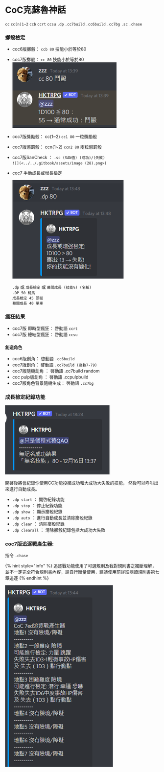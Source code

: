 # CoC克蘇魯神話

`cc` `cc(n)1~2` `ccb` `ccrt` `ccsu` `.dp` `.cc7build` `.cc6build` `.cc7bg` `.sc` `.chase`

### 擲骰檢定

* coc6版擲骰： `ccb 80` 技能小於等於80
* coc7版擲骰： `cc 80` 技能小於等於80\
  ![](<../../.gitbook/assets/image (43).png>)
* coc7版獎勵骰： cc(1\~2) `cc1 80` 一粒獎勵骰
* coc7版懲罰骰： ccn(1\~2) `ccn2 80` 兩粒懲罰骰
* coc7版SanCheck ： `.sc (SAN值) (成功)/(失敗)`\
  ``![](<../../.gitbook/assets/image (28).png>)``
*   coc7 手動成長或增長檢定

    ![](<../../.gitbook/assets/image (32).png>)

    `.dp` 或 `成長檢定` 或 `幕間成長 (技能%) (名稱)` \
    `.DP 50 騎馬` \
    `成長檢定 45 頭槌` \
    `幕間成長 40 單車`

### 瘋狂結果

* coc7版 即時型瘋狂： 啓動語 `ccrt`
* coc7版 總結型瘋狂： 啓動語 `ccsu`

### `創造角色`

* coc6版創角： 啓動語 `.cc6build`
* coc7版創角： 啓動語 `.cc7build (歲數7-79)`
* coc7版隨機創角 ： 啓動語 .cc7build random
* coc pulp版創角 ： 啓動語 .ccpulpbuild
* coc7版角色背景隨機生成： 啓動語 `.cc7bg`

### 成長檢定紀錄功能

![](<../../.gitbook/assets/image (27).png>)

開啓後將會紀錄你使用CC功能投擲成功和大成功大失敗的技能， 然後可以呼叫出來進行自動成長。

* `.dp start` ： 開啓紀錄功能
* `.dp stop` ： 停止紀錄功能
* `.dp show` ： 顯示擲骰紀錄
* `.dp auto` ： 進行自動成長並清除擲骰紀錄
* `.dp clear` ： 清除擲骰紀錄
* `.dp clearall` ： 清除擲骰紀錄包括大成功大失敗

### coc7版追逐戰產生器:&#x20;

指令 `.chase`&#x20;

{% hint style="info" %}
追逐戰功能使用了可選規則及我對規則書之獨斷理解， 並不一定完全符合規則書內容，請自行衡量使用，建議使用前詳細閱讀規則書第七章追逐
{% endhint %}

![](<../../.gitbook/assets/image (33).png>)

